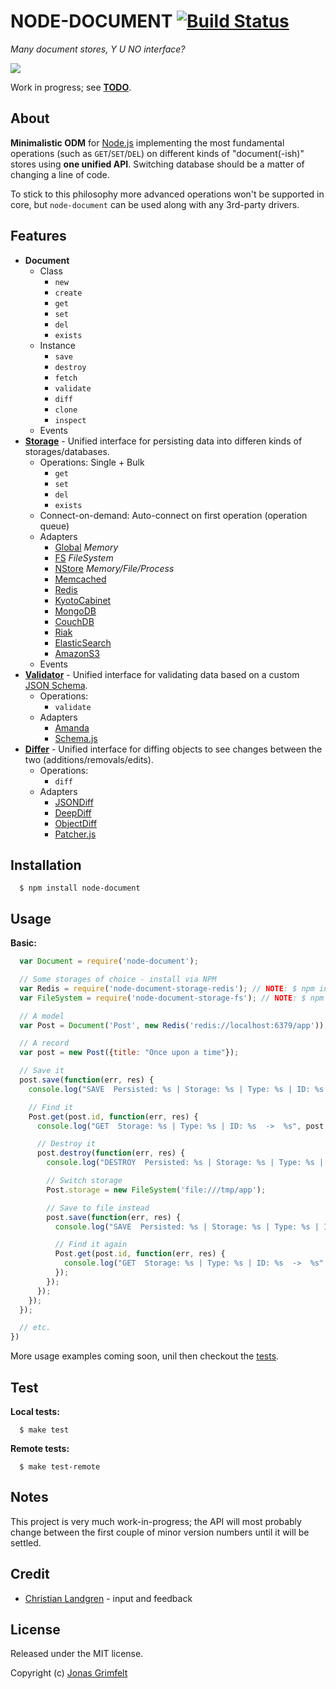 # NODE-DOCUMENT [![Build Status](https://secure.travis-ci.org/grimen/node-document.png)](http://travis-ci.org/grimen/node-document)

*Many document stores, Y U NO interface?*

![](http://cl.ly/image/3e0s0X000K1m/node-document-logotype.png)

Work in progress; see **[TODO](https://github.com/grimen/node-document/blob/master/TODO)**.


## About

**Minimalistic ODM** for [Node.js](http://nodejs.org) implementing the most fundamental operations (such as `GET`/`SET`/`DEL`) on different kinds of "document(-ish)" stores using **one unified API**. Switching database should be a matter of changing a line of code.

To stick to this philosophy more advanced operations won't be supported in core, but `node-document` can be used along with any 3rd-party drivers.


## Features

* **Document**
	* Class
		* `new`
		* `create`
		* `get`
		* `set`
   		* `del`
		* `exists`
	* Instance
		* `save`
		* `destroy`
		* `fetch`
		* `validate`
		* `diff`
		* `clone`
		* `inspect`
	* Events
* [**Storage**](https://github.com/grimen/node-document-storage) - Unified interface for persisting data into differen kinds of storages/databases.
	* Operations: Single + Bulk
    	* `get`
    	* `set`
      	* `del`
      	* `exists`
    * Connect-on-demand: Auto-connect on first operation (operation queue)
	* Adapters
		* [Global](https://github.com/grimen/node-document-storage-global) *Memory*
		* [FS](https://github.com/grimen/node-document-storage-fs) *FileSystem*
		* [NStore](https://github.com/grimen/node-document-storage-nstore) *Memory/File/Process*
		* [Memcached](https://github.com/grimen/node-document-storage-memcached)
		* [Redis](https://github.com/grimen/node-document-storage-redis)
		* [KyotoCabinet](https://github.com/grimen/node-document-storage-kyotocabinet)
    	* [MongoDB](https://github.com/grimen/node-document-storage-mongodb)
		* [CouchDB](https://github.com/grimen/node-document-storage-couchdb)
		* [Riak](https://github.com/grimen/node-document-storage-riak)
    	* [ElasticSearch](https://github.com/grimen/node-document-storage-elasticsearch)
		* [AmazonS3](https://github.com/grimen/node-document-storage-amazons3)
    * Events
* [**Validator**](https://github.com/grimen/node-document-validator) - Unified interface for validating data based on a custom [JSON Schema](http://json-schema.org).
	* Operations:
		* `validate`
	* Adapters
		* [Amanda](https://github.com/grimen/node-document-validator-amanda)
		* [Schema.js](https://github.com/grimen/node-document-validator-schema)
* [**Differ**](https://github.com/grimen/node-document-differ) - Unified interface for diffing objects to see changes between the two (additions/removals/edits).
	* Operations:
		* `diff`
	* Adapters
    	* [JSONDiff](https://github.com/grimen/node-document-differ-jsondiff)
		* [DeepDiff](https://github.com/grimen/node-document-differ-deepdiff)
		* [ObjectDiff](https://github.com/grimen/node-document-differ-objectdiff)
		* [Patcher.js](https://github.com/grimen/node-document-differ-patcher)


## Installation

```shell
  $ npm install node-document
```


## Usage

**Basic:**

```javascript
  var Document = require('node-document');

  // Some storages of choice - install via NPM
  var Redis = require('node-document-storage-redis'); // NOTE: $ npm install node-document-storage-redis
  var FileSystem = require('node-document-storage-fs'); // NOTE: $ npm install node-document-storage-fs

  // A model
  var Post = Document('Post', new Redis('redis://localhost:6379/app'));

  // A record
  var post = new Post({title: "Once upon a time"});

  // Save it
  post.save(function(err, res) {
    console.log("SAVE  Persisted: %s | Storage: %s | Type: %s | ID: %s  ->  %s", post.persisted, post.storage.name, post.type, post.id, post);

    // Find it
    Post.get(post.id, function(err, res) {
      console.log("GET  Storage: %s | Type: %s | ID: %s  ->  %s", post.storage.name, post.type, post.id, JSON.stringify(res));

      // Destroy it
      post.destroy(function(err, res) {
        console.log("DESTROY  Persisted: %s | Storage: %s | Type: %s | ID: %s  ->  %s", post.persisted, post.storage.name, post.type, post.id, post);

        // Switch storage
        Post.storage = new FileSystem('file:///tmp/app');

        // Save to file instead
        post.save(function(err, res) {
          console.log("SAVE  Persisted: %s | Storage: %s | Type: %s | ID: %s  ->  %s", post.persisted, post.storage.name, post.type, post.id, post);

          // Find it again
          Post.get(post.id, function(err, res) {
            console.log("GET  Storage: %s | Type: %s | ID: %s  ->  %s", post.storage.name, post.type, post.id, JSON.stringify(res));
          });
        });
      });
    });
  });

  // etc.
})
```

More usage examples coming soon, unil then checkout the [tests](https://github.com/grimen/node-document/blob/master/test/document_spec.js).


## Test

**Local tests:**

```shell
  $ make test
```

**Remote tests:**

```shell
  $ make test-remote
```


## Notes

This project is very much work-in-progress; the API will most probably change between the first couple of minor version numbers until it will be settled.


## Credit

* [Christian Landgren](https://github.com/irony) - input and feedback


## License

Released under the MIT license.

Copyright (c) [Jonas Grimfelt](http://github.com/grimen)

